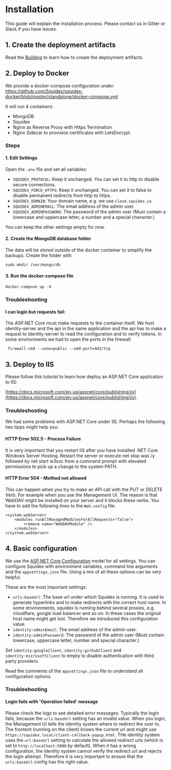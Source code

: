 # Installation

This guide will explain the installation process. Please contact us in Gitter or Slack if you have issues.

## 1. Create the deployment artifacts

Read the [Building](02-building.md) to learn how to create the deployment artifacts.

## 2. Deploy to Docker

We provide a docker-compose configuration under: https://github.com/Squidex/squidex-docker/blob/master/standalone/docker-compose.yml

It will run 4 containers:

* MongoDB
* Squidex
* Nginx as Reverse Proxy with Https Termination
* Nginx Sidecar to provision certificates with LetsEncrypt.

### Steps

#### 1. Edit Settings

Open the `.env` file and set all variables:

* `SQUIDEX_PROTOCOL`: Keep it unchanged. You can set it to http to disable secure connections.
* `SQUIDEX_FORCE_HTTPS`: Keep it unchanged. You can set it to false to disable permanent redirects from http to https.
* `SQUIDEX_DOMAIN`: Your domain name, e.g. we use `cloud.squidex.io`
* `SQUIDEX_ADMINEMAIL`: The email address of the admin user.
* `SQUIDEX_ADMINPASSWORD`: The password of the admin user (Must contain a lowercase and uppercase letter, a number and a special character.)

You can keep the other settings empty for now.

#### 2. Create the MongoDB database folder

The data will be stored outside of the docker container to simplify the backups. Create the folder with

    sudo mkdir /var/mongo/db

#### 3. Run the docker-compose file

    docker-compose up -d

### Troubleshooting

#### I can login but requests fail:

The ASP.NET Core must make requests to the container itself. We host identity-server and the api in the same application and the api has to make a request to identity-server to read the configuration and to verify tokens. In some environments we had to open the ports in the firewall:

     firewall-cmd --zone=public --add-port=443/tcp

## 3. Deploy to IIS

Please follow this tutorial to learn how deploy an ASP.NET Core application to IIS:

 [https://docs.microsoft.com/en-us/aspnet/core/publishing/iis](https://docs.microsoft.com/en-us/aspnet/core/publishing/iis).

### Troubleshooting

We had some problems with ASP.NET Core under IIS. Perhaps the following two tipps might help you:

#### HTTP Error 502.5 - Process Failure

It is very important that you restart IIS after you have installed .NET Core Windows Server Hosting. Restart the server or execute net stop was /y followed by net start w3svc from a command prompt with elevated permissions to pick up a change to the system PATH.

#### HTTP Error 504 - Method not allowed

This can happen when you try to make an API call with the PUT or DELETE Verb. For example when you use the Management UI. The reason is that WebDAV might be installed on your server and it blocks these verbs. You have to add the following lines to the `Web.config` file.

    <system.webServer>
        <modules runAllManagedModulesForAllRequests="false">
            <remove name="WebDAVModule" />
        </modules>
    </system.webServer>

## 4. Basic configuration

We use the [ASP.NET Core Configuration](https://docs.microsoft.com/en-us/aspnet/core/fundamentals/configuration) model for all settings. You can configure Squidex with environment variables, command line arguments and the `appsettings.json` file. Using a mix of all these options can be very helpful.

These are the most important settings:

* `urls:baseUrl`: The base url under which Squidex is running. It is used to generate hyperlinks and to make redirects with the correct host name. In some environments, squidex is running behind several proxies, e.g. cloudflare, google load balancer and so on. In these cases the original host name might get lost. Therefore we introduced this configuration value.
* `identity:adminEmail`: The email address of the admin user.
* `identity:adminPassword`: The password of the admin user (Must contain lowercase, uppercase letter, number and special character.)

Set `identity:googleClient`, `identity:githubClient` and `identity:microsoftClient` to empty to disable authentication with third party providers.

Read the comments of the `appsettings.json` file to understand all configuration options.

### Troubleshooting

#### Login fails with 'Operation failed' message

Please check the logs to see detailed error messages. Typically the login fails, because the `urls:baseUrl` setting has an invalid value. When you login, the Management UI tells the identity system where to redirect the user to. The frontent (running on the client) knows the current url and might use `https://squidex.local/client-callback-popup.html`. THe identity system uses the `url:baseUrl` setting to calculate the allowed redirect urls (which is set to `http://localhost:5000` by default). When it has a wrong configuration, the identity system cannot verify the redirect url and rejects the login attempt. Therefore it is very important to ensure that the `urls:baseUrl` config has the right value.